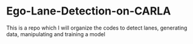 # Ego-Lane-Detection-on-CARLA
This is a repo which I will organize the codes to detect lanes, generating data, manipulating and training a model
